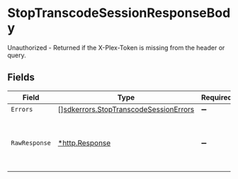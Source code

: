 # StopTranscodeSessionResponseBody

Unauthorized - Returned if the X-Plex-Token is missing from the header or query.


## Fields

| Field                                                                                          | Type                                                                                           | Required                                                                                       | Description                                                                                    |
| ---------------------------------------------------------------------------------------------- | ---------------------------------------------------------------------------------------------- | ---------------------------------------------------------------------------------------------- | ---------------------------------------------------------------------------------------------- |
| `Errors`                                                                                       | [][sdkerrors.StopTranscodeSessionErrors](../../models/sdkerrors/stoptranscodesessionerrors.md) | :heavy_minus_sign:                                                                             | N/A                                                                                            |
| `RawResponse`                                                                                  | [*http.Response](https://pkg.go.dev/net/http#Response)                                         | :heavy_minus_sign:                                                                             | Raw HTTP response; suitable for custom response parsing                                        |
